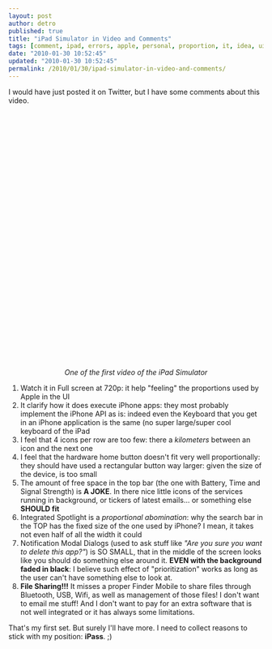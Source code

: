 ```yaml
---
layout: post
author: detro
published: true
title: "iPad Simulator in Video and Comments"
tags: [comment, ipad, errors, apple, personal, proportion, it, idea, ui, iphone, english, video, usability]
date: "2010-01-30 10:52:45"
updated: "2010-01-30 10:52:45"
permalink: /2010/01/30/ipad-simulator-in-video-and-comments/
---
```


I would have just posted it on Twitter, but I have some comments about this video.

<div align="center">
<object width="640" height="505"><param name="movie" value="http://www.youtube.com/v/-5oqcoZHgPE&hl=en_US&fs=1&rel=0&hd=1"></param><param name="allowFullScreen" value="true"></param><param name="allowscriptaccess" value="always"></param><embed src="http://www.youtube.com/v/-5oqcoZHgPE&hl=en_US&fs=1&rel=0&hd=1" type="application/x-shockwave-flash" allowscriptaccess="always" allowfullscreen="true" width="640" height="505"></embed></object>
<em>One of the first video of the iPad Simulator</em>
</div>

<ol>
<li>Watch it in Full screen at 720p: it help "feeling" the proportions used by Apple in the UI</li>
<li>It clarify how it does execute iPhone apps: they most probably implement the iPhone API as is: indeed even the Keyboard that you get in an iPhone application is the same (no super large/super cool keyboard of the iPad</li>
<li>I feel that 4 icons per row are too few: there a <em>kilometers</em> between an icon and the next one</li>
<li>I feel that the hardware home button doesn't fit very well proportionally: they should have used a rectangular button way larger: given the size of the device, is too small</li>
<li>The amount of free space in the top bar (the one with Battery, Time and Signal Strength) is <strong>A JOKE</strong>. In there nice little icons of the services running in background, or tickers of latest emails... or something else <strong>SHOULD fit</strong></li>
<li>Integrated Spotlight is a <em>proportional abomination</em>: why the search bar in the TOP has the fixed size of the one used by iPhone? I mean, it takes not even half of all the width it could</li>
<li>Notification Modal Dialogs (used to ask stuff like <em>"Are you sure you want to delete this app?"</em>) is SO SMALL, that in the middle of the screen looks like you should do something else around it. <strong>EVEN with the background faded in black</strong>: I believe such effect of "prioritization" works as long as the user can't have something else to look at.</li>
<li><strong>File Sharing!!!</strong> It misses a proper Finder Mobile to share files through Bluetooth, USB, Wifi, as well as management of those files! I don't want to email me stuff! And I don't want to pay for an extra software that is not well integrated or it has always some limitations.</li>
</ol>

That's my first set. But surely I'll have more. I need to collect reasons to stick with my position: <strong>iPass</strong>. ;)
